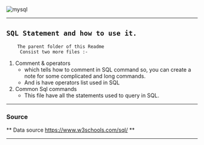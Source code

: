 
![mysql](https://i0.wp.com/learn.onemonth.com/wp-content/uploads/2019/07/image2-1.png?fit=600%2C315&ssl=1)

***
## `SQL Statement and how to use it.` 

        The parent folder of this Readme 
         Consist two more files :- 

1. Comment & operators
   * which tells how to comment in SQL command so, you can create a note for some complicated and long commands.
   * And is have operators list used in SQL
2. Common Sql commands
   * This file have all the statements used to query in SQL.  

***
### Source

** Data source https://www.w3schools.com/sql/ **
***
